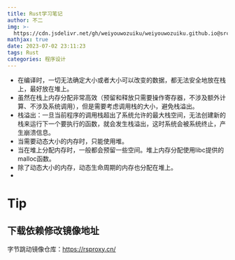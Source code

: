 ```yaml
---
title: Rust学习笔记
author: 不二
img: >-
  https://cdn.jsdelivr.net/gh/weiyouwozuiku/weiyouwozuiku.github.io@src/source/_posts/PageImg/程序设计/Rust学习笔记.jpg
mathjax: true
date: 2023-07-02 23:11:23
tags: Rust
categories: 程序设计
---
```


- 在编译时，一切无法确定大小或者大小可以改变的数据，都无法安全地放在栈上，最好放在堆上。
- 虽然在栈上内存分配非常高效（预留和释放只需要操作寄存器，不涉及额外计算、不涉及系统调用），但是需要考虑调用栈的大小，避免栈溢出。
- 栈溢出：一旦当前程序的调用栈超出了系统允许的最大栈空间，无法创建新的栈来运行下一个要执行的函数，就会发生栈溢出，这时系统会被系统终止，产生崩溃信息。
- 当需要动态大小的内存时，只能使用堆。
- 当在堆上分配内存时，一般都会预留一些空间。堆上内存分配使用libc提供的malloc函数。
- 除了动态大小的内存，动态生命周期的内存也分配在堆上。
- 

# Tip

## 下载依赖修改镜像地址

字节跳动镜像仓库：https://rsproxy.cn/

